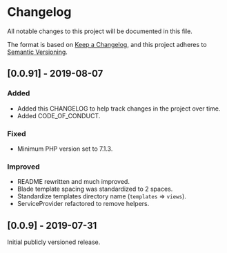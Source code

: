 # Changelog
All notable changes to this project will be documented in this file.

The format is based on [Keep a Changelog](https://keepachangelog.com/en/1.0.0/), and this project adheres to [Semantic Versioning](https://semver.org/spec/v2.0.0.html).

## [0.0.91] - 2019-08-07

### Added

- Added this CHANGELOG to help track changes in the project over time.
- Added CODE_OF_CONDUCT.

### Fixed

- Minimum PHP version set to 7.1.3.

### Improved

- README rewritten and much improved.
- Blade template spacing was standardized to 2 spaces.
- Standardize templates directory name (`templates` => `views`).
- ServiceProvider refactored to remove helpers.

## [0.0.9] - 2019-07-31

Initial publicly versioned release.














